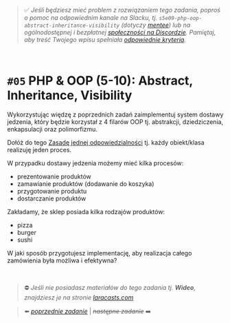 > :white_check_mark: *Jeśli będziesz mieć problem z rozwiązaniem tego zadania, poproś o pomoc na odpowiednim kanale na Slacku, tj. `s5e09-php-oop-abstract-inheritance-visibility` (dotyczy [mentee](https://devmentor.pl/mentoring-javascript/)) lub na ogólnodostępnej i bezpłatnej [społeczności na Discordzie](https://devmentor.pl/discord). Pamiętaj, aby treść Twojego wpisu spełniała [odpowiednie kryteria](https://devmentor.pl/jak-prosic-o-pomoc/).*

&nbsp;

# `#05` PHP & OOP (5-10): Abstract, Inheritance, Visibility

Wykorzystując więdzę z poprzednich zadań zaimplementuj system dostawy jedzenia, który będzie korzystał z 4 filarów OOP tj. abstrakcji, dziedziczenia, enkapsulacji oraz polimorfizmu.


Dołóż do tego [Zasadę jednej odpowiedzialności](https://pl.wikipedia.org/wiki/Zasada_jednej_odpowiedzialno%C5%9Bci) tj. każdy obiekt/klasa realizuję jeden proces.

W przypadku dostawy jedzenia możemy mieć kilka procesów:
- prezentowanie produktów
- zamawianie produktów (dodawanie do koszyka)
- przygotowanie produktu
- dostarczanie produktów


Zakładamy, że sklep posiada kilka rodzajów produktów:
- pizza
- burger
- sushi

W jaki sposób przygotujesz implementację, aby realizacja całego zamówienia była możliwa i efektywna?


&nbsp;
> :no_entry: *Jeśli nie posiadasz materiałów do tego zadania tj. **Wideo**, znajdziesz je na stronie [laracasts.com](https://laracasts.com/referral/bogolubow)*

> :arrow_left: [*poprzednie zadanie*](./../04) | ~~*następne zadanie*~~ :arrow_right:

